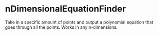 # nDimensionalEquationFinder
Take in a specific amount of points and output a polynomial equation that goes through all the points. Works in any n-dimensions.
